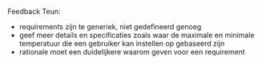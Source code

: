 Feedback Teun:

- requirements zijn te generiek, niet gedefineerd genoeg
- geef meer details en specificaties zoals waar de maximale en minimale temperatuur die een gebruiker kan instellen op gebaseerd zijn
- rationale moet een duidelijkere waarom geven voor een requirement
